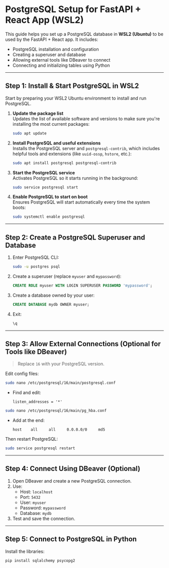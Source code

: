# PostgreSQL Setup for FastAPI + React App (WSL2)

This guide helps you set up a PostgreSQL database in **WSL2 (Ubuntu)** to be used by the FastAPI + React app. It includes:

- PostgreSQL installation and configuration
- Creating a superuser and database
- Allowing external tools like DBeaver to connect
- Connecting and initializing tables using Python

---

## Step 1: Install & Start PostgreSQL in WSL2

Start by preparing your WSL2 Ubuntu environment to install and run PostgreSQL.

1. **Update the package list**  
   Updates the list of available software and versions to make sure you're installing the most current packages:
   ```bash
   sudo apt update
   ```

2. **Install PostgreSQL and useful extensions**  
   Installs the PostgreSQL server and `postgresql-contrib`, which includes helpful tools and extensions (like `uuid-ossp`, `hstore`, etc.):
   ```bash
   sudo apt install postgresql postgresql-contrib
   ```

3. **Start the PostgreSQL service**  
   Activates PostgreSQL so it starts running in the background:
   ```bash
   sudo service postgresql start
   ```

4. **Enable PostgreSQL to start on boot**  
   Ensures PostgreSQL will start automatically every time the system boots:
   ```bash
   sudo systemctl enable postgresql
   ```

---

##  Step 2: Create a PostgreSQL Superuser and Database

1. Enter PostgreSQL CLI:
   ```bash
   sudo -u postgres psql
   ```

2. Create a superuser (replace `myuser` and `mypassword`):
   ```sql
   CREATE ROLE myuser WITH LOGIN SUPERUSER PASSWORD 'mypassword';
   ```

3. Create a database owned by your user:
   ```sql
   CREATE DATABASE mydb OWNER myuser;
   ```

4. Exit:
   ```sql
   \q
   ```

---

## Step 3: Allow External Connections (Optional for Tools like DBeaver)

> Replace `16` with your PostgreSQL version.

Edit config files:

```bash
sudo nano /etc/postgresql/16/main/postgresql.conf
```

- Find and edit:
  ```
  listen_addresses = '*'
  ```

```bash
sudo nano /etc/postgresql/16/main/pg_hba.conf
```

- Add at the end:
  ```
  host    all     all     0.0.0.0/0     md5
  ```

Then restart PostgreSQL:

```bash
sudo service postgresql restart
```

---

## Step 4: Connect Using DBeaver (Optional)

1. Open DBeaver and create a new PostgreSQL connection.
2. Use:
   - Host: `localhost`
   - Port: `5432`
   - User: `myuser`
   - Password: `mypassword`
   - Database: `mydb`
3. Test and save the connection.

---

## Step 5: Connect to PostgreSQL in Python

Install the libraries:

```bash
pip install sqlalchemy psycopg2
```
